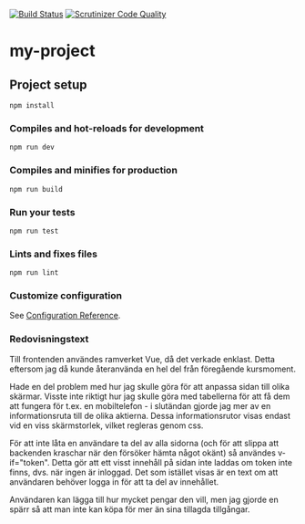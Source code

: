 [![Build Status](https://scrutinizer-ci.com/g/alfs18/jsramverk/badges/build.png?b=master)](https://scrutinizer-ci.com/g/alfs18/jsramverk/build-status/master)
[![Scrutinizer Code Quality](https://scrutinizer-ci.com/g/alfs18/jsramverk/badges/quality-score.png?b=master)](https://scrutinizer-ci.com/g/alfs18/jsramverk/?branch=master)

# my-project

## Project setup
```
npm install
```

### Compiles and hot-reloads for development
```
npm run dev
```

### Compiles and minifies for production
```
npm run build
```

### Run your tests
```
npm run test
```

### Lints and fixes files
```
npm run lint
```

### Customize configuration
See [Configuration Reference](https://cli.vuejs.org/config/).


### Redovisningstext
Till frontenden användes ramverket Vue, då det verkade enklast. Detta eftersom jag då kunde återanvända en hel del från föregående kursmoment.

Hade en del problem med hur jag skulle göra för att anpassa sidan till olika skärmar. Visste inte riktigt hur jag skulle göra med tabellerna för att få dem att fungera för t.ex. en mobiltelefon - i slutändan gjorde jag mer av en informationsruta till de olika aktierna. Dessa informationsrutor visas endast vid en viss skärmstorlek, vilket regleras genom css.

För att inte låta en användare ta del av alla sidorna (och för att slippa att backenden kraschar när den försöker hämta något okänt) så användes v-if="token". Detta gör att ett visst innehåll på sidan inte laddas om token inte finns, dvs. när ingen är inloggad. Det som istället visas är en text om att användaren behöver logga in för att ta del av innehållet.

Användaren kan lägga till hur mycket pengar den vill, men jag gjorde en spärr så att man inte kan köpa för mer än sina tillagda tillgångar.
